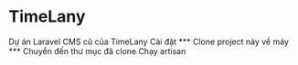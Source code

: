 # TimeLany
Dự án Laravel CMS cũ của TimeLany
Cài đặt
*** Clone project này về máy
*** Chuyển đến thư mục đã clone
Chạy artisan

